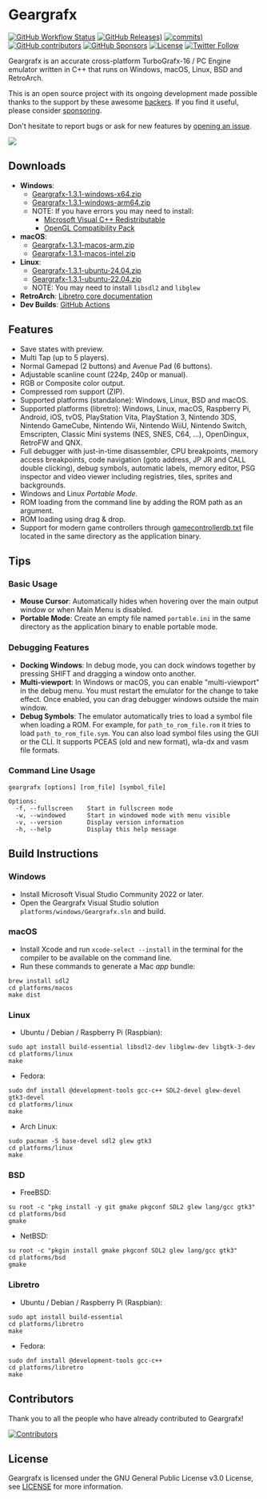 # Geargrafx

[![GitHub Workflow Status](https://img.shields.io/github/actions/workflow/status/drhelius/Geargrafx/geargrafx.yml)](https://github.com/drhelius/Geargrafx/actions/workflows/geargrafx.yml)
[![GitHub Releases)](https://img.shields.io/github/v/tag/drhelius/Geargrafx?label=version)](https://github.com/drhelius/Geargrafx/releases)
[![commits)](https://img.shields.io/github/commit-activity/t/drhelius/Geargrafx)](https://github.com/drhelius/Geargrafx/commits/main)
[![GitHub contributors](https://img.shields.io/github/contributors/drhelius/Geargrafx)](https://github.com/drhelius/Geargrafx/graphs/contributors)
[![GitHub Sponsors](https://img.shields.io/github/sponsors/drhelius)](https://github.com/sponsors/drhelius)
[![License](https://img.shields.io/github/license/drhelius/Geargrafx)](https://github.com/drhelius/Geargrafx/blob/main/LICENSE)
[![Twitter Follow](https://img.shields.io/twitter/follow/drhelius)](https://x.com/drhelius)

Geargrafx is an accurate cross-platform TurboGrafx-16 / PC Engine emulator written in C++ that runs on Windows, macOS, Linux, BSD and RetroArch.

This is an open source project with its ongoing development made possible thanks to the support by these awesome [backers](backers.md). If you find it useful, please consider [sponsoring](https://github.com/sponsors/drhelius).

Don't hesitate to report bugs or ask for new features by [opening an issue](https://github.com/drhelius/Geargrafx/issues).

<img src="http://www.geardome.com/files/geargrafx/geargrafx_debug_02.png">

## Downloads

- **Windows**:
  - [Geargrafx-1.3.1-windows-x64.zip](https://github.com/drhelius/Geargrafx/releases/download/1.3.1/Geargrafx-1.3.1-windows-x64.zip)
  - [Geargrafx-1.3.1-windows-arm64.zip](https://github.com/drhelius/Geargrafx/releases/download/1.3.1/Geargrafx-1.3.1-windows-arm64.zip)
  - NOTE: If you have errors you may need to install:
    - [Microsoft Visual C++ Redistributable](https://go.microsoft.com/fwlink/?LinkId=746572)
    - [OpenGL Compatibility Pack](https://apps.microsoft.com/detail/9nqpsl29bfff)
- **macOS**:
  - [Geargrafx-1.3.1-macos-arm.zip](https://github.com/drhelius/Geargrafx/releases/download/1.3.1/Geargrafx-1.3.1-macos-arm.zip)
  - [Geargrafx-1.3.1-macos-intel.zip](https://github.com/drhelius/Geargrafx/releases/download/1.3.1/Geargrafx-1.3.1-macos-intel.zip)
- **Linux**:
  - [Geargrafx-1.3.1-ubuntu-24.04.zip](https://github.com/drhelius/Geargrafx/releases/download/1.3.1/Geargrafx-1.3.1-ubuntu-24.04.zip)
  - [Geargrafx-1.3.1-ubuntu-22.04.zip](https://github.com/drhelius/Geargrafx/releases/download/1.3.1/Geargrafx-1.3.1-ubuntu-22.04.zip)
  - NOTE: You may need to install `libsdl2` and `libglew`
- **RetroArch**: [Libretro core documentation](https://docs.libretro.com/library/geargrafx/)
- **Dev Builds**: [GitHub Actions](https://github.com/drhelius/Geargrafx/actions/workflows/geargrafx.yml)

## Features

- Save states with preview.
- Multi Tap (up to 5 players).
- Normal Gamepad (2 buttons) and Avenue Pad (6 buttons).
- Adjustable scanline count (224p, 240p or manual).
- RGB or Composite color output.
- Compressed rom support (ZIP).
- Supported platforms (standalone): Windows, Linux, BSD and macOS.
- Supported platforms (libretro): Windows, Linux, macOS, Raspberry Pi, Android, iOS, tvOS, PlayStation Vita, PlayStation 3, Nintendo 3DS, Nintendo GameCube, Nintendo Wii, Nintendo WiiU, Nintendo Switch, Emscripten, Classic Mini systems (NES, SNES, C64, ...), OpenDingux, RetroFW and QNX.
- Full debugger with just-in-time disassembler, CPU breakpoints, memory access breakpoints, code navigation (goto address, JP JR and CALL double clicking), debug symbols, automatic labels, memory editor, PSG inspector and video viewer including registries, tiles, sprites and backgrounds.
- Windows and Linux *Portable Mode*.
- ROM loading from the command line by adding the ROM path as an argument.
- ROM loading using drag & drop.
- Support for modern game controllers through [gamecontrollerdb.txt](https://github.com/mdqinc/SDL_GameControllerDB) file located in the same directory as the application binary.

## Tips

### Basic Usage
- **Mouse Cursor**: Automatically hides when hovering over the main output window or when Main Menu is disabled.
- **Portable Mode**: Create an empty file named `portable.ini` in the same directory as the application binary to enable portable mode.

### Debugging Features
- **Docking Windows**: In debug mode, you can dock windows together by pressing SHIFT and dragging a window onto another.
- **Multi-viewport**: In Windows or macOS, you can enable "multi-viewport" in the debug menu. You must restart the emulator for the change to take effect. Once enabled, you can drag debugger windows outside the main window.
- **Debug Symbols**: The emulator automatically tries to load a symbol file when loading a ROM. For example, for ```path_to_rom_file.rom``` it tries to load ```path_to_rom_file.sym```. You can also load symbol files using the GUI or the CLI. It supports PCEAS (old and new format), wla-dx and vasm file formats.

### Command Line Usage
```
geargrafx [options] [rom_file] [symbol_file]

Options:
  -f, --fullscreen    Start in fullscreen mode
  -w, --windowed      Start in windowed mode with menu visible
  -v, --version       Display version information
  -h, --help          Display this help message
```

## Build Instructions

### Windows

- Install Microsoft Visual Studio Community 2022 or later.
- Open the Geargrafx Visual Studio solution `platforms/windows/Geargrafx.sln` and build.

### macOS

- Install Xcode and run `xcode-select --install` in the terminal for the compiler to be available on the command line.
- Run these commands to generate a Mac *app* bundle:

``` shell
brew install sdl2
cd platforms/macos
make dist
```

### Linux

- Ubuntu / Debian / Raspberry Pi (Raspbian):

``` shell
sudo apt install build-essential libsdl2-dev libglew-dev libgtk-3-dev
cd platforms/linux
make
```

- Fedora:

``` shell
sudo dnf install @development-tools gcc-c++ SDL2-devel glew-devel gtk3-devel
cd platforms/linux
make
```

- Arch Linux:

``` shell
sudo pacman -S base-devel sdl2 glew gtk3
cd platforms/linux
make
```

### BSD

- FreeBSD:

``` shell
su root -c "pkg install -y git gmake pkgconf SDL2 glew lang/gcc gtk3"
cd platforms/bsd
gmake
```

- NetBSD:

``` shell
su root -c "pkgin install gmake pkgconf SDL2 glew lang/gcc gtk3"
cd platforms/bsd
gmake
```

### Libretro

- Ubuntu / Debian / Raspberry Pi (Raspbian):

``` shell
sudo apt install build-essential
cd platforms/libretro
make
```

- Fedora:

``` shell
sudo dnf install @development-tools gcc-c++
cd platforms/libretro
make
```

## Contributors

Thank you to all the people who have already contributed to Geargrafx!

[![Contributors](https://contrib.rocks/image?repo=drhelius/geargrafx)](https://github.com/drhelius/geargrafx/graphs/contributors)

## License

Geargrafx is licensed under the GNU General Public License v3.0 License, see [LICENSE](LICENSE) for more information.
